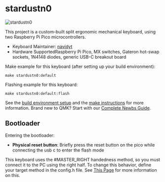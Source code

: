 # stardustn0

![stardustn0](https://imgur.com/a/OtCh0fQ)

This project is a custom-built split ergonomic mechanical keyboard, using two Raspberry Pi Pico microcontrollers.

* Keyboard Maintainer: [navidyt](https://github.com/navidyt)
* Hardware SupportedRaspberry Pi Pico, MX switches, Gateron hot-swap sockets, 1N4148 diodes, generic USB-C breakout board

Make example for this keyboard (after setting up your build environment):

    make stardustn0:default

Flashing example for this keyboard:

    make stardustn0:default:flash

See the [build environment setup](https://docs.qmk.fm/#/getting_started_build_tools) and the [make instructions](https://docs.qmk.fm/#/getting_started_make_guide) for more information. Brand new to QMK? Start with our [Complete Newbs Guide](https://docs.qmk.fm/#/newbs).

## Bootloader

Entering the bootloader:

* **Physical reset button**: Briefly press the  reset button on the pico while connecting the usb c to enter the flash mode



This keyboard uses the #MASTER_RIGHT handedness method, so you must connect it to the PC using the right half.
To change this behavior, define your target method in the config.h file.
See [This Page](https://docs.qmk.fm/features/split_keyboard#setting-handedness) for more information on this.
